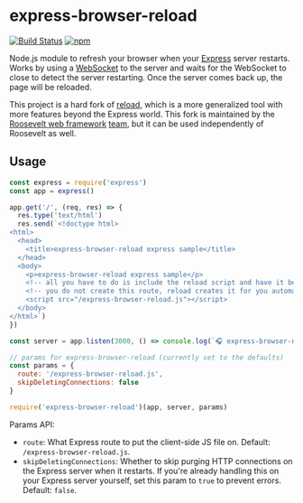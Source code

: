 # express-browser-reload

[![Build Status](https://github.com/rooseveltframework/express-browser-reload/workflows/CI/badge.svg
)](https://github.com/rooseveltframework/express-browser-reload/actions?query=workflow%3ACI) [![npm](https://img.shields.io/npm/v/express-browser-reload.svg)](https://www.npmjs.com/package/express-browser-reload)

Node.js module to refresh your browser when your [Express](https://expressjs.com) server restarts. Works by using a [WebSocket](https://en.wikipedia.org/wiki/WebSocket) to the server and waits for the WebSocket to close to detect the server restarting. Once the server comes back up, the page will be reloaded.

This project is a hard fork of [reload](https://github.com/alallier/reload), which is a more generalized tool with more features beyond the Express world. This fork is maintained by the [Roosevelt web framework](https://github.com/rooseveltframework/roosevelt) [team](https://github.com/orgs/rooseveltframework/people), but it can be used independently of Roosevelt as well.

## Usage

```javascript
const express = require('express')
const app = express()

app.get('/', (req, res) => {
  res.type('text/html')
  res.send(`<!doctype html>
<html>
  <head>
    <title>express-browser-reload express sample</title>
  </head>
  <body>
    <p>express-browser-reload express sample</p>
    <!-- all you have to do is include the reload script and have it be on every page of your project -->
    <!-- you do not create this route, reload creates it for you automatically -->
    <script src="/express-browser-reload.js"></script>
  </body>
</html>`)
})

const server = app.listen(3000, () => console.log(`🎧 express-browser-reload express sample app server is running on http://localhost:3000`))

// params for express-browser-reload (currently set to the defaults)
const params = {
  route: '/express-browser-reload.js',
  skipDeletingConnections: false
}

require('express-browser-reload')(app, server, params)
```

Params API:

- `route`: What Express route to put the client-side JS file on. Default: `/express-browser-reload.js`.
- `skipDeletingConnections`: Whether to skip purging HTTP connections on the Express server when it restarts. If you're already handling this on your Express server yourself, set this param to `true` to prevent errors. Default: `false`.
